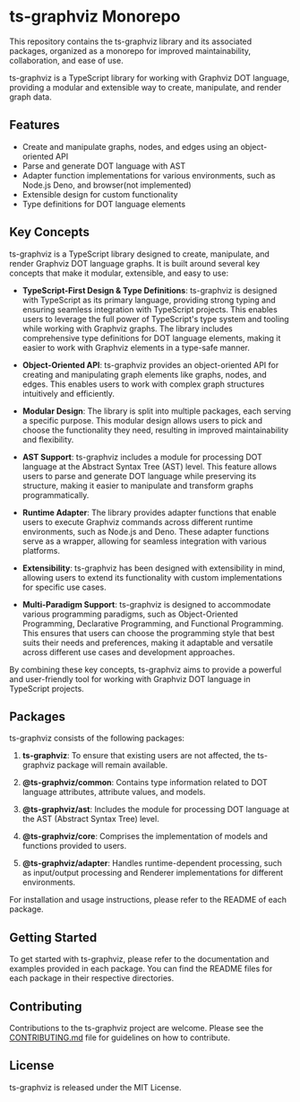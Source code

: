 # ts-graphviz Monorepo

This repository contains the ts-graphviz library and its associated packages, organized as a monorepo for improved maintainability, collaboration, and ease of use.

ts-graphviz is a TypeScript library for working with Graphviz DOT language, providing a modular and extensible way to create, manipulate, and render graph data.

## Features

- Create and manipulate graphs, nodes, and edges using an object-oriented API
- Parse and generate DOT language with AST
- Adapter function implementations for various environments, such as Node.js Deno, and browser(not implemented)
- Extensible design for custom functionality
- Type definitions for DOT language elements

## Key Concepts

ts-graphviz is a TypeScript library designed to create, manipulate, and render Graphviz DOT language graphs. It is built around several key concepts that make it modular, extensible, and easy to use:

- **TypeScript-First Design & Type Definitions**: ts-graphviz is designed with TypeScript as its primary language, providing strong typing and ensuring seamless integration with TypeScript projects. This enables users to leverage the full power of TypeScript's type system and tooling while working with Graphviz graphs. The library includes comprehensive type definitions for DOT language elements, making it easier to work with Graphviz elements in a type-safe manner.

- **Object-Oriented API**: ts-graphviz provides an object-oriented API for creating and manipulating graph elements like graphs, nodes, and edges. This enables users to work with complex graph structures intuitively and efficiently.

- **Modular Design**: The library is split into multiple packages, each serving a specific purpose. This modular design allows users to pick and choose the functionality they need, resulting in improved maintainability and flexibility.

- **AST Support**: ts-graphviz includes a module for processing DOT language at the Abstract Syntax Tree (AST) level. This feature allows users to parse and generate DOT language while preserving its structure, making it easier to manipulate and transform graphs programmatically.

- **Runtime Adapter**: The library provides adapter functions that enable users to execute Graphviz commands across different runtime environments, such as Node.js and Deno. These adapter functions serve as a wrapper, allowing for seamless integration with various platforms.

- **Extensibility**: ts-graphviz has been designed with extensibility in mind, allowing users to extend its functionality with custom implementations for specific use cases.

- **Multi-Paradigm Support**: ts-graphviz is designed to accommodate various programming paradigms, such as Object-Oriented Programming, Declarative Programming, and Functional Programming. This ensures that users can choose the programming style that best suits their needs and preferences, making it adaptable and versatile across different use cases and development approaches.

By combining these key concepts, ts-graphviz aims to provide a powerful and user-friendly tool for working with Graphviz DOT language in TypeScript projects.

## Packages

ts-graphviz consists of the following packages:

1. **ts-graphviz**: To ensure that existing users are not affected, the ts-graphviz package will remain available.

2. **@ts-graphviz/common**: Contains type information related to DOT language attributes, attribute values, and models.

3. **@ts-graphviz/ast**: Includes the module for processing DOT language at the AST (Abstract Syntax Tree) level.

4. **@ts-graphviz/core**: Comprises the implementation of models and functions provided to users.

5. **@ts-graphviz/adapter**: Handles runtime-dependent processing, such as input/output processing and Renderer implementations for different environments.

For installation and usage instructions, please refer to the README of each package.

## Getting Started

To get started with ts-graphviz, please refer to the documentation and examples provided in each package. You can find the README files for each package in their respective directories.

## Contributing

Contributions to the ts-graphviz project are welcome. Please see the [CONTRIBUTING.md](./CONTRIBUTING.md) file for guidelines on how to contribute.

## License

ts-graphviz is released under the MIT License.
